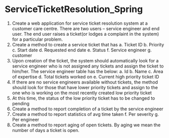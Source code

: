 # ServiceTicketResolution_Spring
1.	Create a web application for service ticket resolution system at a customer care centre.
There are two users – service engineer and end user. 
The end user raises a ticket(or lodges a complaint in the system) for a particular problem. 
2.	Create a method to create a service ticket that has 
a.	Ticket ID
b.	Priority
c.	Start date
d.	Requested end date
e.	Status
f.	Service engineer
g.	customer
3.	Upon creation of the ticket, the system should automatically look for a service engineer who is not assigned any tickets and assign the ticket to him/her. The service engineer table has the below:
a.	Id
b.	Name
c.	Area of expertise
d.	Total tickets worked on
e.	Current high priority ticket ID
4.	If there are no service engineers available without tickets, the method should look for those that have lower priority tickets and assign to the one who is working on the most recently created low priority ticket
5.	At this time, the status of the low priority ticket has to be changed to pending
6.	Create a method to report completion of a ticket by the service engineer
7.	Create a method to report statistics of avg time taken 
f.	Per severity
g.	Per engineer
8.	Create a method to report aging of open tickets. By aging we mean the number of days a ticket is open.



